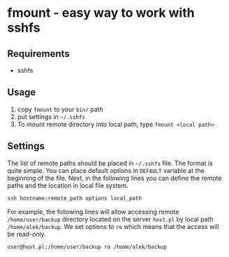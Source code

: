 fmount - easy way to work with sshfs
======================

Requirements
-----------------
- sshfs

Usage
----------
1. copy `fmount` to your `bin/` path
2. put settings in `~/.sshfs`
3. To mount remote directory into local path, type `fmount <local path>`

Settings
-----------

The list of remote paths should be placed in `~/.sshfs` file. The format is quite simple. 
You can place default options in `DEFAULT` variable at the beginning of the file. Next, in the following lines you can define the remote paths and the location in local file system.

```bash
ssh hostname:remote_path options local_path
```

For example, the following lines will allow accessing remote `/home/user/backup` directory located on the server `host.pl` by local path `/home/alek/backup`. We set options to `ro` which means that the access will be read-only.

```bash
user@host.pl:/home/user/backup ro /home/alek/backup
```